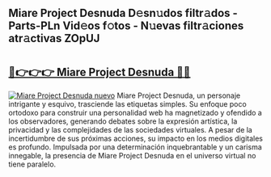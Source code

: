 ## Miare Project Desnuda D𝚎sn𝚞dos filtr𝚊dos - Parts-PLn Vid𝚎os f𝚘tos - N𝚞evas filtr𝚊ciones atr𝚊ctivas ZOpUJ

# <h2><a href="http://mb2ho0.tromn.icu/?c=Miare+Project+Desnuda">🔗👉👉👉 Miare Project Desnuda 🔗🔗</a></h2>

[![Miare Project Desnuda nuevo](https://i.imgur.com/pEAQMta.gif)](http://mb2ho0.tromn.icu/?c=Miare+Project+Desnuda)
Miare Project Desnuda, un personaje intrigante y esquivo, trasciende las etiquetas simples. Su enfoque poco ortodoxo para construir una personalidad web ha magnetizado y ofendido a los observadores, generando debates sobre la expresión artística, la privacidad y las complejidades de las sociedades virtuales. A pesar de la incertidumbre de sus próximas acciones, su impacto en los medios digitales es profundo. Impulsada por una determinación inquebrantable y un carisma innegable, la presencia de Miare Project Desnuda en el universo virtual no tiene paralelo.

